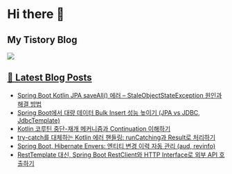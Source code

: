 # Hi there 👋

## My Tistory Blog

<p>
    <a href="https://kylo8.tistory.com"><img src="https://img.shields.io/badge/Tistory-000000?style=flat-square&logo=Tistory&logoColor=white"/>
</p>

## 📕 Latest Blog Posts

<ul><li><a href='https://kylo8.tistory.com/entry/Spring-Boot-Kotlin-JPA-saveAll-%EC%97%90%EB%9F%AC-%E2%80%93-StaleObjectStateException-%EC%9B%90%EC%9D%B8%EA%B3%BC-%ED%95%B4%EA%B2%B0-%EB%B0%A9%EB%B2%95' target='_blank'>Spring Boot Kotlin JPA saveAll() 에러 &ndash; StaleObjectStateException 원인과 해결 방법</a></li><li><a href='https://kylo8.tistory.com/entry/Spring-Boot%EC%97%90%EC%84%9C-%EB%8C%80%EB%9F%89-%EB%8D%B0%EC%9D%B4%ED%84%B0-Bulk-Insert-%EC%84%B1%EB%8A%A5-%EB%86%92%EC%9D%B4%EA%B8%B0-JPA-vs-JDBC-JdbcTemplate' target='_blank'>Spring Boot에서 대량 데이터 Bulk Insert 성능 높이기 (JPA vs JDBC, JdbcTemplate)</a></li><li><a href='https://kylo8.tistory.com/entry/Kotlin-%EC%BD%94%EB%A3%A8%ED%8B%B4-%EC%A4%91%EB%8B%A8-%EC%9E%AC%EA%B0%9C-%EB%A9%94%EC%BB%A4%EB%8B%88%EC%A6%98%EA%B3%BC-Continuation-%EC%9D%B4%ED%95%B4%ED%95%98%EA%B8%B0' target='_blank'>Kotlin 코루틴 중단-재개 메커니즘과 Continuation 이해하기</a></li><li><a href='https://kylo8.tistory.com/entry/try-catch%EB%A5%BC-%EB%8C%80%EC%B2%B4%ED%95%98%EB%8A%94-Kotlin-%EC%97%90%EB%9F%AC-%ED%95%B8%EB%93%A4%EB%A7%81-runCatching%EA%B3%BC-Result%EB%A1%9C-%EC%B2%98%EB%A6%AC%ED%95%98%EA%B8%B0' target='_blank'>try-catch를 대체하는 Kotlin 에러 핸들링: runCatching과 Result로 처리하기</a></li><li><a href='https://kylo8.tistory.com/entry/Spring-Boot-Hibernate-Envers-%EC%97%94%ED%8B%B0%ED%8B%B0-%EB%B3%80%EA%B2%BD-%EC%9D%B4%EB%A0%A5-%EC%9E%90%EB%8F%99-%EA%B4%80%EB%A6%AC-aud-revinfo' target='_blank'>Spring Boot, Hibernate Envers: 엔티티 변경 이력 자동 관리 (aud, revinfo)</a></li><li><a href='https://kylo8.tistory.com/entry/RestTemplate-%EB%8C%80%EC%8B%A0-Spring-Boot-RestClient%EC%99%80-HTTP-Interface%EB%A1%9C-%EC%99%B8%EB%B6%80-API-%ED%98%B8%EC%B6%9C%ED%95%98%EA%B8%B0' target='_blank'>RestTemplate 대신, Spring Boot RestClient와 HTTP Interface로 외부 API 호출하기</a></li></ul>
